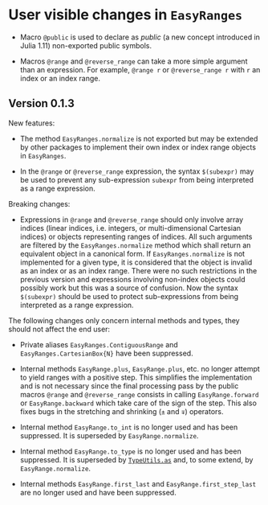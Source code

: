 # User visible changes in `EasyRanges`

- Macro `@public` is used to declare as *public* (a new concept introduced in Julia 1.11)
  non-exported public symbols.

- Macros `@range` and `@reverse_range` can take a more simple argument than an expression.
  For example, `@range r` or `@reverse_range r` with `r` an index or an index range.


## Version 0.1.3

New features:

- The method `EasyRanges.normalize` is not exported but may be extended by other packages
  to implement their own index or index range objects in `EasyRanges`.

- In the `@range` or `@reverse_range` expression, the syntax `$(subexpr)` may be used to
  prevent any sub-expression `subexpr` from being interpreted as a range expression.

Breaking changes:

- Expressions in `@range` and `@reverse_range` should only involve array indices (linear
  indices, i.e. integers, or multi-dimensional Cartesian indices) or objects representing
  ranges of indices. All such arguments are filtered by the `EasyRanges.normalize` method
  which shall return an equivalent object in a canonical form. If `EasyRanges.normalize`
  is not implemented for a given type, it is considered that the object is invalid as an
  index or as an index range. There were no such restrictions in the previous version and
  expressions involving non-index objects could possibly work but this was a source of
  confusion. Now the syntax `$(subexpr)` should be used to protect sub-expressions from
  being interpreted as a range expression.

The following changes only concern internal methods and types, they should not affect the end user:

- Private aliases `EasyRanges.ContiguousRange` and `EasyRanges.CartesianBox{N}` have been
  suppressed.

- Internal methods `EasyRange.plus`, `EasyRange.plus`, etc. no longer attempt to yield
  ranges with a positive step. This simplifies the implementation and is not necessary
  since the final processing pass by the public macros `@range` and `@reverse_range`
  consists in calling `EasyRange.forward` or `EasyRange.backward` which take care of the
  sign of the step. This also fixes bugs in the stretching and shrinking (`±` and `∓`)
  operators.

- Internal method `EasyRange.to_int` is no longer used and has been suppressed. It is
  superseded by `EasyRange.normalize`.

- Internal method `EasyRange.to_type` is no longer used and has been suppressed. It is
  superseded by [`TypeUtils.as`](https://github.com/emmt/TypeUtils.jl) and, to some
  extend, by `EasyRange.normalize`.

- Internal methods `EasyRange.first_last` and `EasyRange.first_step_last` are no longer
  used and have been suppressed.
